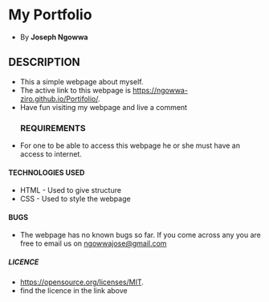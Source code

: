 # My Portfolio
* By **Joseph Ngowwa**
## DESCRIPTION
* This a simple webpage about myself.
* The active link to this webpage is https://ngowwa-ziro.github.io/Portifolio/.
* Have fun visiting my webpage and live a comment
  ### REQUIREMENTS
* For one to be able to access this webpage he or she must have an access to internet.
#### TECHNOLOGIES USED
 * HTML - Used to give structure
 * CSS - Used to style the webpage
#### BUGS
* The webpage has no known bugs so far. If you come across any you are free to email us on ngowwajose@gmail.com
##### LICENCE
* https://opensource.org/licenses/MIT.
* find the licence in the link above
